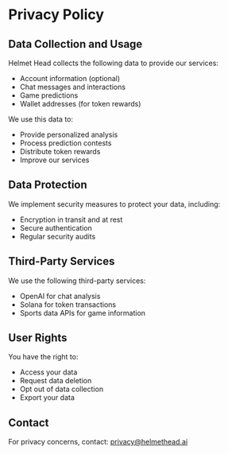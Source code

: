 # Privacy Policy

## Data Collection and Usage

Helmet Head collects the following data to provide our services:

- Account information (optional)
- Chat messages and interactions
- Game predictions
- Wallet addresses (for token rewards)

We use this data to:
- Provide personalized analysis
- Process prediction contests
- Distribute token rewards
- Improve our services

## Data Protection

We implement security measures to protect your data, including:
- Encryption in transit and at rest
- Secure authentication
- Regular security audits

## Third-Party Services

We use the following third-party services:
- OpenAI for chat analysis
- Solana for token transactions
- Sports data APIs for game information

## User Rights

You have the right to:
- Access your data
- Request data deletion
- Opt out of data collection
- Export your data

## Contact

For privacy concerns, contact:
privacy@helmethead.ai